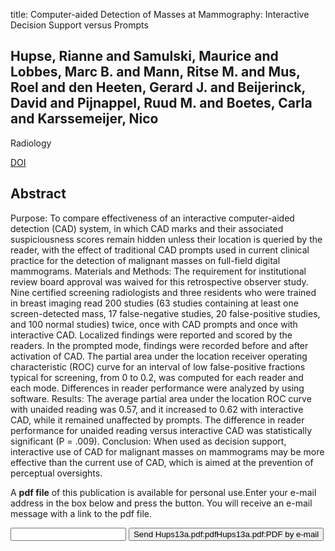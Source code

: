 title: Computer-aided Detection of Masses at Mammography: Interactive Decision Support versus Prompts

## Hupse, Rianne and Samulski, Maurice and Lobbes, Marc B. and Mann, Ritse M. and Mus, Roel and den Heeten, Gerard J. and Beijerinck, David and Pijnappel, Ruud M. and Boetes, Carla and Karssemeijer, Nico
Radiology

<a href="https://doi.org/10.1148/radiol.12120218">DOI</a>

## Abstract
Purpose: To compare effectiveness of an interactive computer-aided detection (CAD) system, in which CAD marks and their associated suspiciousness scores remain hidden unless their location is queried by the reader, with the effect of traditional CAD prompts used in current clinical practice for the detection of malignant masses on full-field digital mammograms. Materials and Methods: The requirement for institutional review board approval was waived for this retrospective observer study. Nine certified screening radiologists and three residents who were trained in breast imaging read 200 studies (63 studies containing at least one screen-detected mass, 17 false-negative studies, 20 false-positive studies, and 100 normal studies) twice, once with CAD prompts and once with interactive CAD. Localized findings were reported and scored by the readers. In the prompted mode, findings were recorded before and after activation of CAD. The partial area under the location receiver operating characteristic (ROC) curve for an interval of low false-positive fractions typical for screening, from 0 to 0.2, was computed for each reader and each mode. Differences in reader performance were analyzed by using software. Results: The average partial area under the location ROC curve with unaided reading was 0.57, and it increased to 0.62 with interactive CAD, while it remained unaffected by prompts. The difference in reader performance for unaided reading versus interactive CAD was statistically significant (P = .009). Conclusion: When used as decision support, interactive use of CAD for malignant masses on mammograms may be more effective than the current use of CAD, which is aimed at the prevention of perceptual oversights.

A <b>pdf file</b> of this publication is available for personal use.Enter your e-mail address in the box below and press the button. You will receive an e-mail message with a link to the pdf file.
<form action="sender.php">  <input type="text" name="email">  <input type="submit" value="Send Hups13a.pdf:pdfHups13a.pdf:PDF by e-mail"></form>